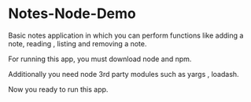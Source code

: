 # Notes-Node-Demo
Basic notes application in which you can perform functions like adding a note, reading , listing and removing a note.

For running this app, you must download node and npm.

Additionally you need node 3rd party modules such as yargs , loadash.

Now you ready to run this app.

